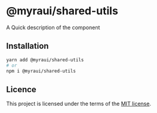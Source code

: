 # @myraui/shared-utils

A Quick description of the component

## Installation

```sh
yarn add @myraui/shared-utils
# or
npm i @myraui/shared-utils
```

## Licence

This project is licensed under the terms of the
[MIT license](https://github.com/gitaumoses4@gmail.com/myraui/blob/master/LICENSE).
